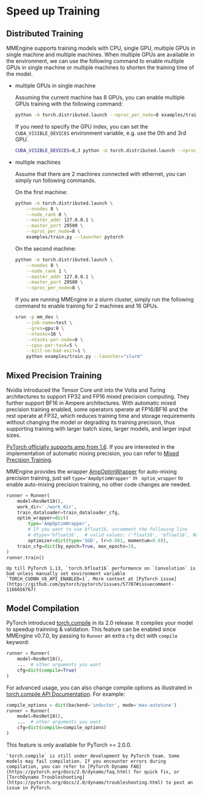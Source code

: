 # Speed up Training

## Distributed Training

MMEngine supports training models with CPU, single GPU, multiple GPUs in single machine and multiple machines. When multiple GPUs are available in the environment, we can use the following command to enable multiple GPUs in single machine or multiple machines to shorten the training time of the model.

- multiple GPUs in single machine

  Assuming the current machine has 8 GPUs, you can enable multiple GPUs training with the following command:

  ```bash
  python -m torch.distributed.launch --nproc_per_node=8 examples/train.py --launcher pytorch
  ```

  If you need to specify the GPU index, you can set the `CUDA_VISIBLE_DEVICES` environment variable, e.g. use the 0th and 3rd GPU.

  ```bash
  CUDA_VISIBLE_DEVICES=0,3 python -m torch.distributed.launch --nproc_per_node=2 examples/train.py --launcher pytorch
  ```

- multiple machines

  Assume that there are 2 machines connected with ethernet, you can simply run following commands.

  On the first machine:

  ```bash
  python -m torch.distributed.launch \
      --nnodes 8 \
      --node_rank 0 \
      --master_addr 127.0.0.1 \
      --master_port 29500 \
      --nproc_per_node=8 \
      examples/train.py --launcher pytorch
  ```

  On the second machine:

  ```bash
  python -m torch.distributed.launch \
      --nnodes 8 \
      --node_rank 1 \
      --master_addr 127.0.0.1 \
      --master_port 29500 \
      --nproc_per_node=8 \
  ```

  If you are running MMEngine in a slurm cluster, simply run the following command to enable training for 2 machines and 16 GPUs.

  ```bash
  srun -p mm_dev \
      --job-name=test \
      --gres=gpu:8 \
      --ntasks=16 \
      --ntasks-per-node=8 \
      --cpus-per-task=5 \
      --kill-on-bad-exit=1 \
      python examples/train.py --launcher="slurm"
  ```

## Mixed Precision Training

Nvidia introduced the Tensor Core unit into the Volta and Turing architectures to support FP32 and FP16 mixed precision computing. They further support BF16 in Ampere architectures. With automatic mixed precision training enabled, some operators operate at FP16/BF16 and the rest operate at FP32, which reduces training time and storage requirements without changing the model or degrading its training precision, thus supporting training with larger batch sizes, larger models, and larger input sizes.

[PyTorch officially supports amp from 1.6](https://pytorch.org/blog/accelerating-training-on-nvidia-gpus-with-pytorch-automatic-mixed-precision/). If you are interested in the implementation of automatic mixing precision, you can refer to [Mixed Precision Training](https://docs.nvidia.com/deeplearning/performance/mixed-precision-training/index.html).

MMEngine provides the wrapper [AmpOptimWrapper](mmengine.optim.AmpOptimWrapper) for auto-mixing precision training, just set `type='AmpOptimWrapper'` in ` optim_wrapper` to enable auto-mixing precision training, no other code changes are needed.

```python
runner = Runner(
    model=ResNet18(),
    work_dir='./work_dir',
    train_dataloader=train_dataloader_cfg,
    optim_wrapper=dict(
        type='AmpOptimWrapper',
        # If you want to use bfloat16, uncomment the following line
        # dtype='bfloat16',  # valid values: ('float16', 'bfloat16', None)
        optimizer=dict(type='SGD', lr=0.001, momentum=0.9)),
    train_cfg=dict(by_epoch=True, max_epochs=3),
)
runner.train()
```

```{warning}
Up till PyTorch 1.13, `torch.bfloat16` performance on `Convolution` is bad unless manually set environment variable `TORCH_CUDNN_V8_API_ENABLED=1`. More context at [PyTorch issue](https://github.com/pytorch/pytorch/issues/57707#issuecomment-1166656767)
```

## Model Compilation

PyTorch introduced [torch.compile](https://pytorch.org/docs/2.0/dynamo/get-started.html) in its 2.0 release. It compiles your model to speedup trainning & validation. This feature can be enabled since MMEngine v0.7.0, by passing to `Runner` an extra `cfg` dict with `compile` keyword:

```python
runner = Runner(
    model=ResNet18(),
    ...  # other arguments you want
    cfg=dict(compile=True)
)
```

For advanced usage, you can also change compile options as illustrated in [torch.compile API Documentation](https://pytorch.org/docs/2.0/generated/torch.compile.html#torch-compile). For example:

```python
compile_options = dict(backend='inductor', mode='max-autotune')
runner = Runner(
    model=ResNet18(),
    ...  # other arguments you want
    cfg=dict(compile=compile_options)
)
```

This feature is only available for PyTorch >= 2.0.0.

```{warning}
`torch.compile` is still under development by PyTorch team. Some models may fail compilation. If you encounter errors during compilation, you can refer to [PyTorch Dynamo FAQ](https://pytorch.org/docs/2.0/dynamo/faq.html) for quick fix, or [TorchDynamo Troubleshooting](https://pytorch.org/docs/2.0/dynamo/troubleshooting.html) to post an issue in PyTorch.
```
